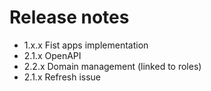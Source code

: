# Release notes

 - 1.x.x Fist apps implementation
 - 2.1.x OpenAPI
 - 2.2.x Domain management (linked to roles)
 - 2.1.x Refresh issue
